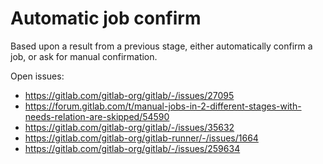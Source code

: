 # Automatic job confirm

Based upon a result from a previous stage, either automatically confirm a job, or ask for manual confirmation.

Open issues:
- https://gitlab.com/gitlab-org/gitlab/-/issues/27095
- https://forum.gitlab.com/t/manual-jobs-in-2-different-stages-with-needs-relation-are-skipped/54590
- https://gitlab.com/gitlab-org/gitlab/-/issues/35632
- https://gitlab.com/gitlab-org/gitlab-runner/-/issues/1664
- https://gitlab.com/gitlab-org/gitlab/-/issues/259634